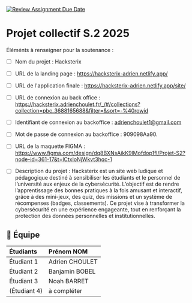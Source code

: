 [![Review Assignment Due Date](https://classroom.github.com/assets/deadline-readme-button-22041afd0340ce965d47ae6ef1cefeee28c7c493a6346c4f15d667ab976d596c.svg)](https://classroom.github.com/a/F_6McqTJ)
# Projet collectif S.2 2025

Éléménts à renseigner pour la soutenance :

- [ ] Nom du projet : Hacksterix
- [ ] URL de la landing page : https://hacksterix-adrien.netlify.app/
- [ ] URL de l'application finale : https://hacksterix-adrien.netlify.app/site/
- [ ] URL de connexion au back office : https://hacksterix.adrienchoulet.fr/_/#/collections?collection=pbc_3688165688&filter=&sort=-%40rowid
- [ ] Identifiant de connexion au backoffice : adrienchoulet1@gmail.com
- [ ] Mot de passe de connexion au backoffice : 909098Aa90.
- [ ] URL de la maquette FIGMA : https://www.figma.com/design/dq8BXNsAikK9lMofdop1fl/Projet-S2?node-id=361-17&t=lCtxIoNjWkvt3hqc-1
- [ ] Description du projet : Hacksterix est un site web ludique et pédagogique destiné à sensibiliser les étudiants et le 
                            personnel de l’université aux enjeux de la cybersécurité. L’objectif est de rendre l’apprentissage des 
                            bonnes pratiques à la fois amusant et interactif, grâce à des mini-jeux, des quiz, des missions et un 
                            système de récompenses (badges, classements). Ce projet vise à transformer la cybersécurité en 
                            une expérience engageante, tout en renforçant la protection des données personnelles et 
                            institutionnelles.


## 🚀 Équipe

| Étudiants    | Prénom NOM  |
| :----------- | :---------- |
| Étudiant 1   | Adrien CHOULET |
| Étudiant 2   | Banjamin BOBEL |
| Étudiant 3   | Noah BARRET |
| (Étudiant 4) | à compléter |
